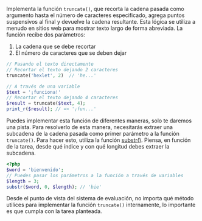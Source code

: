 Implementa la función `truncate()`, que recorta la cadena pasada como argumento hasta el número de caracteres especificado, agrega puntos suspensivos al final y devuelve la cadena resultante. Esta lógica se utiliza a menudo en sitios web para mostrar texto largo de forma abreviada. La función recibe dos parámetros:

1. La cadena que se debe recortar
2. El número de caracteres que se deben dejar

```php
// Pasando el texto directamente
// Recortar el texto dejando 2 caracteres
truncate('hexlet', 2)  // 'he...'

// A través de una variable
$text = '¡funciona!'
// Recortar el texto dejando 4 caracteres
$result = truncate($text, 4);
print_r($result); // => '¡fun...'
```

Puedes implementar esta función de diferentes maneras, solo te daremos una pista. Para resolverlo de esta manera, necesitarás extraer una subcadena de la cadena pasada como primer parámetro a la función `truncate()`. Para hacer esto, utiliza la función [substr()](https://www.php.net/manual/es/function.substr.php). Piensa, en función de la tarea, desde qué índice y con qué longitud debes extraer la subcadena.

  ```php
  <?php
  $word = 'bienvenido';
  // Puedes pasar los parámetros a la función a través de variables
  $length = 3;
  substr($word, 0, $length); // 'bie'
  ```

Desde el punto de vista del sistema de evaluación, no importa qué método utilices para implementar la función `truncate()` internamente, lo importante es que cumpla con la tarea planteada.
